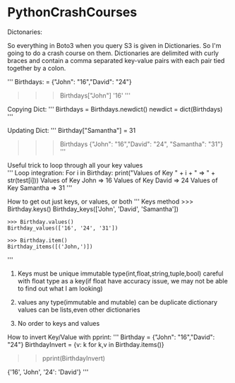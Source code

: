 # PythonCrashCourses

Dictonaries:

So everything in Boto3 when you query S3 is given in Dictionaries. So I'm going to do a crash course on them.
Dictionaries are delimited with curly braces and contain a comma separated key-value pairs with each pair tied together by a colon.

'''
Birthdays: = {"John": "16","David": "24"}
>>> Birthdays["John"]
'16'
'''


Copying Dict:
'''
Birthdays = Birthdays.newdict()
newdict = dict(Birthdays)
'''

Updating Dict:
'''
Birthday["Samantha"] = 31
>>> Birthdays
{"John": "16","David": "24", "Samantha": "31"}
'''


Useful trick to loop through all your key values	
'''
Loop integration:
For i in Birthday:
	print("Values of Key " + i + " => " + str(test[i]))
	Values of Key John => 16
	Values of Key David => 24
	Values of Key Samantha => 31
'''

How to get out just keys, or values, or both
'''
Keys method
	>>> Birthday.keys()
	Birthday_keys(['John', 'David', 'Samantha'])

	>>> Birthday.values()
	Birthday_values(['16', '24', '31'])

	>>> Birthday.item()
	Birthday_items([('John,')])
'''


1. Keys
must be unique
immutable type(int,float,string,tuple,bool)
careful with float type as a key(if float have accuracy issue, we may not be able to find out what I am looking)

2. values
any type(immutable and mutable)
can be duplicate
dictionary values can be lists,even other dictionaries

3. No order to keys and values

How to invert Key/Value with pprint:
'''
Birthday = {"John": "16","David": "24"}
BirthdayInvert = {v: k for k,v in Birthday.items()}
>> pprint(BirthdayInvert)

{'16', 'John', '24': 'David'}
'''
